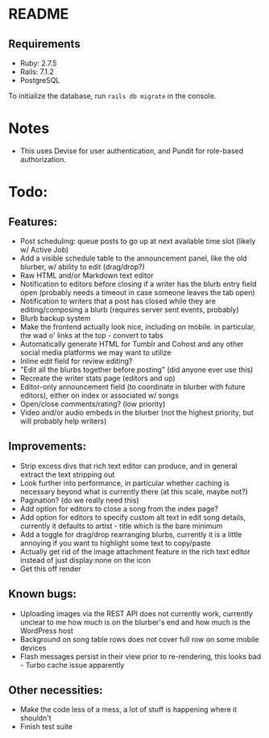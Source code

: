 # README

## Requirements
- Ruby: 2.7.5
- Rails: 7.1.2
- PostgreSQL

To initialize the database, run `rails db migrate` in the console.

# Notes

- This uses Devise for user authentication, and Pundit for role-based authorization.

# Todo:

## Features:

- Post scheduling: queue posts to go up at next available time slot (likely w/ Active Job)
- Add a visible schedule table to the announcement panel, like the old blurber, w/ ability to edit (drag/drop?)
- Raw HTML and/or Markdown text editor
- Notification to editors before closing if a writer has the blurb entry field open (probably needs a timeout in case someone leaves the tab open)
- Notification to writers that a post has closed while they are editing/composing a blurb (requires server sent events, probably)
- Blurb backup system
- Make the frontend actually look nice, including on mobile. in particular, the wad o' links at the top - convert to tabs
- Automatically generate HTML for Tumblr and Cohost and any other social media platforms we may want to utilize
- Inline edit field for review editing?
- "Edit all the blurbs together before posting" (did anyone ever use this)
- Recreate the writer stats page (editors and up)
- Editor-only announcement field (to coordinate in blurber with future editors), either on index or associated w/ songs
- Open/close comments/rating? (low priority)
- Video and/or audio embeds in the blurber (not the highest priority, but will probably help writers)

## Improvements:

- Strip excess divs that rich text editor can produce, and in general extract the text stripping out
- Look further into performance, in particular whether caching is necessary beyond what is currently there (at this scale, maybe not?)
- Pagination? (do we really need this)
- Add option for editors to close a song from the index page?
- Add option for editors to specify custom alt text in edit song details, currently it defaults to artist - title which is the bare minimum
- Add a toggle for drag/drop rearranging blurbs, currently it is a little annoying if you want to highlight some text to copy/paste
- Actually get rid of the image attachment feature in the rich text editor instead of just display:none on the icon
- Get this off render

## Known bugs:

- Uploading images via the REST API does not currently work, currently unclear to me how much is on the blurber's end and how much is the WordPress host
- Background on song table rows does not cover full row on some mobile devices
- Flash messages persist in their view prior to re-rendering, this looks bad - Turbo cache issue apparently

## Other necessities:

- Make the code less of a mess, a lot of stuff is happening where it shouldn't
- Finish test suite 

